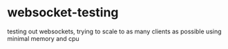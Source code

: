 # websocket-testing
testing out websockets, trying to scale to as many clients as possible using minimal memory and cpu
